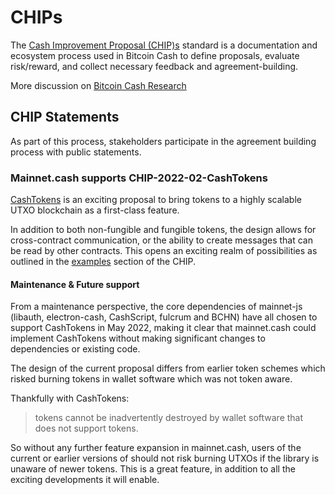 # CHIPs

The [Cash Improvement Proposal (CHIP)s](https://gitlab.com/im_uname/cash-improvement-proposals/-/blob/master/CHIPs.md) standard is a documentation and ecosystem process used in Bitcoin Cash to define proposals, evaluate risk/reward, and collect necessary feedback and agreement-building.

More discussion on [Bitcoin Cash Research](https://bitcoincashresearch.org/t/chips-a-more-detailed-process-recommendation/309)

## CHIP Statements

As part of this process, stakeholders participate in the agreement building process with public statements.

### Mainnet.cash supports CHIP-2022-02-CashTokens

[CashTokens](https://github.com/bitjson/cashtokens#readme) is an exciting proposal to bring tokens to a highly scalable UTXO blockchain as a first-class feature. 

In addition to both non-fungible and fungible tokens, the design allows for cross-contract communication, or the ability to create messages that can be read by other contracts. This opens an exciting realm of possibilities as outlined in the [examples](https://github.com/bitjson/cashtokens/blob/master/examples.md#usage-examples) section of the CHIP.

#### Maintenance & Future support

From a maintenance perspective, the core dependencies of mainnet-js (libauth, electron-cash, CashScript, fulcrum and BCHN) have all chosen to support CashTokens in May 2022, making it clear that mainnet.cash could implement CashTokens without making significant changes to dependencies or existing code.

The design of the current proposal differs from earlier token schemes which risked burning tokens in wallet software which was not token aware. 

Thankfully with CashTokens:

> tokens cannot be inadvertently destroyed by wallet software that does not support tokens.

So without any further feature expansion in mainnet.cash, users of the current or earlier versions of should not risk burning UTXOs if the library is unaware of newer tokens. This is a great feature, in addition to all the exciting developments it will enable.